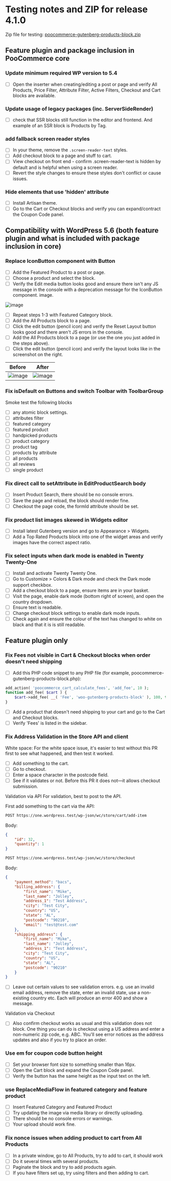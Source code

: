 # Testing notes and ZIP for release 4.1.0

Zip file for testing: [poocommerce-gutenberg-products-block.zip](https://github.com/poocommerce/poocommerce-gutenberg-products-block/files/5739460/poocommerce-gutenberg-products-block.zip)

## Feature plugin and package inclusion in PooCommerce core

### Update minimum required WP version to 5.4

-   [ ] Open the inserter when creating/editing a post or page and verify All Products, Price Filter, Attribute Filter, Active Filters, Checkout and Cart blocks are available.

### Update usage of legacy packages (inc. ServerSideRender)

-   [ ] check that SSR blocks still function in the editor and frontend. And example of an SSR block is Products by Tag.

### add fallback screen reader styles

-   [ ] In your theme, remove the `.screen-reader-text` styles.
-   [ ] Add checkout block to a page and stuff to cart.
-   [ ] View checkout on front end - confirm .screen-reader-text is hidden by default and is helpful when using a screen reader.
-   [ ] Revert the style changes to ensure these styles don't conflict or cause issues.

### Hide elements that use 'hidden' attribute

-   [ ] Install Artisan theme.
-   [ ] Go to the Cart or Checkout blocks and verify you can expand/contract the Coupon Code panel.

## Compatibility with WordPress 5.6 (both feature plugin and what is included with package inclusion in core)

### Replace IconButton component with Button

-   [ ] Add the Featured Product to a post or page.
-   [ ] Choose a product and select the block.
-   [ ] Verify the Edit media button looks good and ensure there isn't any JS message in the console with a deprecation message for the IconButton component.
        image.

![image](https://user-images.githubusercontent.com/3616980/102064675-e7cb2a00-3df7-11eb-82b9-af170671cb43.png)

-   [ ] Repeat steps 1-3 with Featured Category block.
-   [ ] Add the All Products block to a page.
-   [ ] Click the edit button (pencil icon) and verify the Reset Layout button looks good and there aren't JS errors in the console.
-   [ ] Add the All Products block to a page (or use the one you just added in the steps above).
-   [ ] Click the edit button (pencil icon) and verify the layout looks like in the screenshot on the right.

| Before                                                                                                         | After                                                                                                          |
| -------------------------------------------------------------------------------------------------------------- | -------------------------------------------------------------------------------------------------------------- |
| ![image](https://user-images.githubusercontent.com/3616980/102066515-35489680-3dfa-11eb-972d-420d9eeeb3f0.png) | ![image](https://user-images.githubusercontent.com/3616980/102065872-5fe61f80-3df9-11eb-9958-94f16c901932.png) |

### Fix isDefault on Buttons and switch Toolbar with ToolbarGroup

Smoke test the following blocks

-   [ ] any atomic block settings.
-   [ ] attributes filter
-   [ ] featured category
-   [ ] featured product
-   [ ] handpicked products
-   [ ] product category
-   [ ] product tag
-   [ ] products by attribute
-   [ ] all products
-   [ ] all reviews
-   [ ] single product

### Fix direct call to setAttribute in EditProductSearch body

-   [ ] Insert Product Search, there should be no console errors.
-   [ ] Save the page and reload, the block should render fine.
-   [ ] Checkout the page code, the formId attribute should be set.

### Fix product list images skewed in Widgets editor

-   [ ] Install latest Gutenberg version and go to Appearance > Widgets.
-   [ ] Add a Top Rated Products block into one of the widget areas and verify images have the correct aspect ratio.

### Fix select inputs when dark mode is enabled in Twenty Twenty-One

-   [ ] Install and activate Twenty Twenty One.
-   [ ] Go to Customize > Colors & Dark mode and check the Dark mode support checkbox.
-   [ ] Add a checkout block to a page, ensure items are in your basket.
-   [ ] Visit the page, enable dark mode (bottom right of screen), and open the country dropdown.
-   [ ] Ensure text is readable.
-   [ ] Change checkout block settings to enable dark mode inputs.
-   [ ] Check again and ensure the colour of the text has changed to white on black and that it is is still readable.

## Feature plugin only

### Fix Fees not visible in Cart & Checkout blocks when order doesn't need shipping

-   [ ] Add this PHP code snippet to any PHP file (for example, poocommerce-gutenberg-products-block.php):

```php
add_action( 'poocommerce_cart_calculate_fees', 'add_fee', 10 );
function add_fee( $cart ) {
	$cart->add_fee( __( 'Fee', 'woo-gutenberg-products-block' ), 100, true );
}
```

-   [ ] Add a product that doesn't need shipping to your cart and go to the Cart and Checkout blocks.
-   [ ] Verify 'Fees' is listed in the sidebar.

### Fix Address Validation in the Store API and client

White space:
For the white space issue, it's easier to test without this PR first to see what happened, and then test it worked.

-   [ ] Add something to the cart.
-   [ ] Go to checkout.
-   [ ] Enter a space character in the postcode field.
-   [ ] See if it validates or not. Before this PR it does not—it allows checkout submission.

Validation via API
For validation, best to post to the API.

First add something to the cart via the API:

```sh
POST https://one.wordpress.test/wp-json/wc/store/cart/add-item
```

Body:

```json
{
	"id": 32,
	"quantity": 1
}
```

```sh
POST https://one.wordpress.test/wp-json/wc/store/checkout
```

Body:

```json
{
	"payment_method": "bacs",
	"billing_address": {
		"first_name": "Mike",
		"last_name": "Jolley",
		"address_1": "Test Address",
		"city": "Test City",
		"country": "US",
		"state": "AL",
		"postcode": "90210",
		"email": "test@test.com"
	},
	"shipping_address": {
		"first_name": "Mike",
		"last_name": "Jolley",
		"address_1": "Test Address",
		"city": "Test City",
		"country": "US",
		"state": "AL",
		"postcode": "90210"
	}
}
```

-   [ ] Leave out certain values to see validation errors. e.g. use an invalid email address, remove the state, enter an invalid state, use a non-existing country etc. Each will produce an error 400 and show a message.

Validation via Checkout

-   [ ] Also confirm checkout works as usual and this validation does not block. One thing you can do is checkout using a US address and enter a non-numeric zip code, e.g. ABC. You'll see error notices as the address updates and also if you try to place an order.

### Use em for coupon code button height

-   [ ] Set your browser font size to something smaller than 16px.
-   [ ] Open the Cart block and expand the Coupon Code panel.
-   [ ] Verify the button has the same height as the input text on the left.

### use ReplaceMediaFlow in featured category and feature product

-   [ ] Insert Featured Category and Featured Product
-   [ ] Try updating the image via media library or directly uploading.
-   [ ] There should be no console errors or warnings.
-   [ ] Your upload should work fine.

### Fix nonce issues when adding product to cart from All Products

-   [ ] In a private window, go to All Products, try to add to cart, it should work
-   [ ] Do it several times with several products.
-   [ ] Paginate the block and try to add products again.
-   [ ] If you have filters set up, try using filters and then adding to cart.

